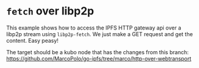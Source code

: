 # `fetch` over libp2p

This example shows how to access the IPFS HTTP gateway api over a libp2p stream
using `libp2p-fetch`. We just make a GET request and get the content. Easy
peasy!

The target should be a kubo node that has the changes from this branch:
https://github.com/MarcoPolo/go-ipfs/tree/marco/http-over-webtransport

